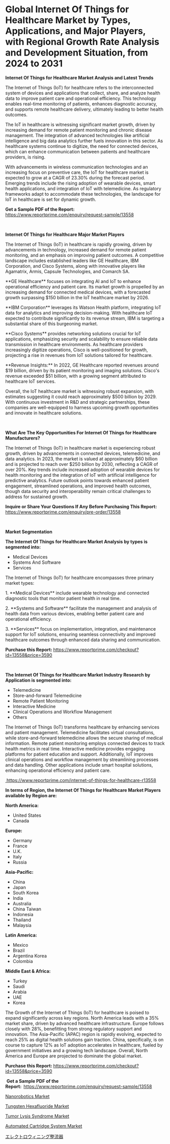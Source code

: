 <p><h1>Global Internet Of Things for Healthcare Market by Types, Applications, and Major Players, with Regional Growth Rate Analysis and Development Situation, from 2024 to 2031</h1></p><p><strong>Internet Of Things for Healthcare Market Analysis and Latest Trends</strong></p>
<p><p>The Internet of Things (IoT) for healthcare refers to the interconnected system of devices and applications that collect, share, and analyze health data to improve patient care and operational efficiency. This technology enables real-time monitoring of patients, enhances diagnostic accuracy, and supports remote healthcare delivery, ultimately leading to better health outcomes.</p><p>The IoT in healthcare is witnessing significant market growth, driven by increasing demand for remote patient monitoring and chronic disease management. The integration of advanced technologies like artificial intelligence and big data analytics further fuels innovation in this sector. As healthcare systems continue to digitize, the need for connected devices, which can enhance communication between patients and healthcare providers, is rising.</p><p>With advancements in wireless communication technologies and an increasing focus on preventive care, the IoT for healthcare market is expected to grow at a CAGR of 23.30% during the forecast period. Emerging trends include the rising adoption of wearable devices, smart health applications, and integration of IoT with telemedicine. As regulatory frameworks adapt to accommodate these technologies, the landscape for IoT in healthcare is set for dynamic growth.</p></p>
<p><strong>Get a Sample PDF of the Report:&nbsp;</strong> <a href="https://www.reportprime.com/enquiry/request-sample/13558">https://www.reportprime.com/enquiry/request-sample/13558</a></p>
<p>&nbsp;</p>
<p><strong>Internet Of Things for Healthcare Major Market Players</strong></p>
<p><p>The Internet of Things (IoT) in healthcare is rapidly growing, driven by advancements in technology, increased demand for remote patient monitoring, and an emphasis on improving patient outcomes. A competitive landscape includes established leaders like GE Healthcare, IBM Corporation, and Cisco Systems, along with innovative players like Agamatrix, Armis, Capsule Technologies, and Comarch SA.</p><p>**GE Healthcare** focuses on integrating AI and IoT to enhance operational efficiency and patient care. Its market growth is propelled by an increasing demand for connected medical devices, with a forecasted growth surpassing $150 billion in the IoT healthcare market by 2026.</p><p>**IBM Corporation** leverages its Watson Health platform, integrating IoT data for analytics and improving decision-making. With healthcare IoT expected to contribute significantly to its revenue stream, IBM is targeting a substantial share of this burgeoning market.</p><p>**Cisco Systems** provides networking solutions crucial for IoT applications, emphasizing security and scalability to ensure reliable data transmission in healthcare environments. As healthcare providers increasingly digitize operations, Cisco is well-positioned for growth, projecting a rise in revenues from IoT solutions tailored for healthcare.</p><p>**Revenue Insights:** In 2022, GE Healthcare reported revenues around $19 billion, driven by its patient monitoring and imaging solutions. Cisco's revenue exceeded $51 billion, with a growing segment attributed to healthcare IoT services.</p><p>Overall, the IoT healthcare market is witnessing robust expansion, with estimates suggesting it could reach approximately $500 billion by 2029. With continuous investment in R&D and strategic partnerships, these companies are well-equipped to harness upcoming growth opportunities and innovate in healthcare solutions.</p></p>
<p>&nbsp;</p>
<p><strong>What Are The Key Opportunities For Internet Of Things for Healthcare Manufacturers?</strong></p>
<p><p>The Internet of Things (IoT) in healthcare market is experiencing robust growth, driven by advancements in connected devices, telemedicine, and data analytics. In 2023, the market is valued at approximately $60 billion and is projected to reach over $250 billion by 2030, reflecting a CAGR of over 20%. Key trends include increased adoption of wearable devices for health monitoring and the integration of IoT with artificial intelligence for predictive analytics. Future outlook points towards enhanced patient engagement, streamlined operations, and improved health outcomes, though data security and interoperability remain critical challenges to address for sustained growth.</p></p>
<p><strong>Inquire or Share Your Questions If Any Before Purchasing This Report:</strong> <a href="https://www.reportprime.com/enquiry/pre-order/13558">https://www.reportprime.com/enquiry/pre-order/13558</a></p>
<p>&nbsp;</p>
<p><strong>Market Segmentation</strong></p>
<p><strong>The Internet Of Things for Healthcare Market Analysis by types is segmented into:</strong></p>
<p><ul><li>Medical Devices</li><li>Systems And Software</li><li>Services</li></ul></p>
<p><p>The Internet of Things (IoT) for healthcare encompasses three primary market types: </p><p>1. **Medical Devices** include wearable technology and connected diagnostic tools that monitor patient health in real time. </p><p>2. **Systems and Software** facilitate the management and analysis of health data from various devices, enabling better patient care and operational efficiency. </p><p>3. **Services** focus on implementation, integration, and maintenance support for IoT solutions, ensuring seamless connectivity and improved healthcare outcomes through enhanced data sharing and communication.</p></p>
<p><strong>Purchase this Report:&nbsp;</strong><a href="https://www.reportprime.com/checkout?id=13558&price=3590">https://www.reportprime.com/checkout?id=13558&price=3590</a></p>
<p>&nbsp;</p>
<p><strong>The Internet Of Things for Healthcare Market Industry Research by Application is segmented into:</strong></p>
<p><ul><li>Telemedicine</li><li>Store-and-forward Telemedicine</li><li>Remote Patient Monitoring</li><li>Interactive Medicine</li><li>Clinical Operations and Workflow Management</li><li>Others</li></ul></p>
<p><p>The Internet of Things (IoT) transforms healthcare by enhancing services and patient management. Telemedicine facilitates virtual consultations, while store-and-forward telemedicine allows the secure sharing of medical information. Remote patient monitoring employs connected devices to track health metrics in real time. Interactive medicine provides engaging platforms for patient education and support. Additionally, IoT improves clinical operations and workflow management by streamlining processes and data handling. Other applications include smart hospital solutions, enhancing operational efficiency and patient care.</p></p>
<p><a href="https://www.reportprime.com/internet-of-things-for-healthcare-r13558">&nbsp;https://www.reportprime.com/internet-of-things-for-healthcare-r13558</a></p>
<p><strong>In terms of Region, the Internet Of Things for Healthcare Market Players available by Region are:</strong></p>
<p>
    <p> <strong> North America: </strong>
        <ul>
            <li>United States</li>
            <li>Canada</li>
        </ul>
        </p> 
    <p> <strong> Europe: </strong>
        <ul>
            <li>Germany</li>
            <li>France</li>
            <li>U.K.</li>
            <li>Italy</li>
            <li>Russia</li>
        </ul>
        </p> 
    <p> <strong> Asia-Pacific: </strong>
        <ul>
            <li>China</li>
            <li>Japan</li>
            <li>South Korea</li>
            <li>India</li>
            <li>Australia</li>
            <li>China Taiwan</li>
            <li>Indonesia</li>
            <li>Thailand</li>
            <li>Malaysia</li>
        </ul>
        </p> 
    <p> <strong> Latin America: </strong>
        <ul>
            <li>Mexico</li>
            <li>Brazil</li>
            <li>Argentina Korea</li>
            <li>Colombia</li>
        </ul>
        </p> 
    <p> <strong> Middle East & Africa: </strong>
        <ul>
            <li>Turkey</li>
            <li>Saudi</li>
            <li>Arabia</li>
            <li>UAE</li>
            <li>Korea</li>
        </ul>
    </p>
    </p>
<p><p>The Growth of the Internet of Things (IoT) for healthcare is poised to expand significantly across key regions. North America leads with a 35% market share, driven by advanced healthcare infrastructure. Europe follows closely with 28%, benefitting from strong regulatory support and innovation. The Asia-Pacific (APAC) region is rapidly evolving, expected to reach 25% as digital health solutions gain traction. China, specifically, is on course to capture 12% as IoT adoption accelerates in healthcare, fueled by government initiatives and a growing tech landscape. Overall, North America and Europe are projected to dominate the global market.</p></p>
<p><strong>Purchase this Report: </strong><a href="https://www.reportprime.com/checkout?id=13558&price=3590">https://www.reportprime.com/checkout?id=13558&price=3590</a></p>
<p>&nbsp;<strong>Get a Sample PDF of the Report:&nbsp;&nbsp;</strong><a href="https://www.reportprime.com/enquiry/request-sample/13558">https://www.reportprime.com/enquiry/request-sample/13558</a></p>
<p><strong></strong></p>
<p><p><a href="https://medium.com/@bellkle2xs/the-nanorobotics-market-decisions-are-mostly-driven-by-resource-optimization-and-06f84915878c">Nanorobotics Market</a></p><p><a href="https://issuu.com/reportprime-2/docs/tungsten-hexafluoride-market-size-2_6eda4dde715904">Tungsten Hexafluoride Market</a></p><p><a href="https://github.com/FahadAhmed223/Market-Research-Report-List-1/blob/main/tumor-lysis-syndrome-market.md">Tumor Lysis Syndrome Market</a></p><p><a href="https://github.com/MarilynDouglas476/Market-Research-Report-List-1/blob/main/automated-cartridge-system-market.md">Automated Cartridge System Market</a></p><p><a href="https://medium.com/@camron674/%E9%9B%BB%E6%B0%97%E6%8A%BD%E5%87%BA%E7%94%A8%E6%95%B4%E6%B5%81%E5%99%A8%E5%B8%82%E5%A0%B4%E3%81%AE%E6%88%90%E9%95%B7-%E5%B8%82%E5%A0%B4%E3%82%BB%E3%82%B0%E3%83%A1%E3%83%B3%E3%83%86%E3%83%BC%E3%82%B7%E3%83%A7%E3%83%B3%E3%81%8A%E3%82%88%E3%81%B3%E5%9C%B0%E5%9F%9F%E5%88%86%E6%9E%90-%E4%B8%96%E7%95%8C%E4%BA%88%E6%B8%AC2031-b7fb6559be7b">エレクトロウィニング整流器</a></p></p>